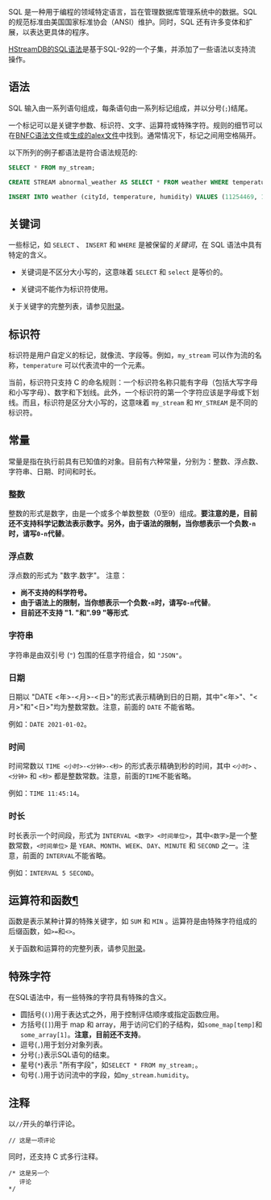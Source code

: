 SQL 是一种用于编程的领域特定语言，旨在管理数据库管理系统中的数据。SQL 的规范标准由美国国家标准协会（ANSI）维护。同时，SQL 还有许多变体和扩展，以表达更具体的程序。

[HStreamDB的SQL语法](https://github.com/hstreamdb/hstream/blob/master/hstream-sql/etc/SQL.cf)是基于SQL-92的一个子集，并添加了一些语法以支持流操作。

## 语法

SQL 输入由一系列语句组成，每条语句由一系列标记组成，并以分号(`;`)结尾。

一个标记可以是关键字参数、标识符、文字、运算符或特殊字符。规则的细节可以在[BNFC语法文件](https://github.com/hstreamdb/hstream/blob/master/hstream-sql/etc/SQL.cf)或[生成的alex文件](https://github.com/hstreamdb/hstream/blob/master/hstream-sql/etc/Lex.x)中找到。通常情况下，标记之间用空格隔开。

以下所列的例子都语法是符合语法规范的:

```sql
SELECT * FROM my_stream;

CREATE STREAM abnormal_weather AS SELECT * FROM weather WHERE temperature > 30 AND humidity > 80 WITH (FORMAT = "JSON");

INSERT INTO weather (cityId, temperature, humidity) VALUES (11254469, 12, 65);
```



## 关键词

一些标记，如 `SELECT` 、 `INSERT` 和 `WHERE` 是被保留的*关键词*，在 SQL 语法中具有特定的含义。

- 关键词是不区分大小写的，这意味着 `SELECT` 和 `select` 是等价的。

- 关键词不能作为标识符使用。

关于关键字的完整列表，请参见[附录](https://docs.hstream.io/reference/sql/appendix/)。



## 标识符

标识符是用户自定义的标记，就像流、字段等。例如，`my_stream` 可以作为流的名称，`temperature` 可以代表流中的一个元素。

当前，标识符只支持 C 的命名规则：一个标识符名称只能有字母（包括大写字母和小写字母）、数字和下划线。此外，一个标识符的第一个字符应该是字母或下划线。而且，标识符是区分大小写的，这意味着 `my_stream` 和 `MY_STREAM` 是不同的标识符。



## 常量

常量是指在执行前具有已知值的对象。目前有六种常量，分别为：整数、浮点数、字符串、日期、时间和时长。



### 整数

整数的形式是数字，由是一个或多个单数整数（0至9）组成。**要注意的是，目前还不支持科学记数法表示数字。另外，由于语法的限制，当你想表示一个负数`-n`时，请写`0-n`代替**。

### 浮点数

浮点数的形式为 "数字.数字"。 注意：

- **尚不支持的科学符号。**
- **由于语法上的限制，当你想表示一个负数`-n`时，请写`0-n`代替**。
- **目前还不支持 "1. "和".99 "等形式**.

### 字符串

字符串是由双引号 (`"`) 包围的任意字符组合，如 `"JSON"`。

### 日期

日期以 "DATE <年>-<月>-<日>"的形式表示精确到日的日期，其中"<年>"、"<月>"和"<日>"均为整数常数。注意，前面的 `DATE` 不能省略。

例如：`DATE 2021-01-02`。

### 时间

时间常数以 `TIME <小时>-<分钟>-<秒>` 的形式表示精确到秒的时间，其中 `<小时>` 、 `<分钟>` 和 `<秒>` 都是整数常数。注意，前面的`TIME`不能省略。

例如：`TIME 11:45:14`。

### 时长

时长表示一个时间段，形式为 `INTERVAL <数字> <时间单位>`，其中`<数字>`是一个整数常数，`<时间单位>` 是 `YEAR`、`MONTH`、`WEEK`、`DAY`、`MINUTE` 和  `SECOND` 之一。注意，前面的 `INTERVAL`不能省略。

例如：`INTERVAL 5 SECOND`。



## 运算符和函数[¶](https://docs.hstream.io/reference/sql/sql-overview/#operators-and-functions)

函数是表示某种计算的特殊关键字，如 `SUM` 和 `MIN` 。运算符是由特殊字符组成的后缀函数，如`>=`和`<>`。

关于函数和运算符的完整列表，请参见[附录](https://docs.hstream.io/reference/sql/appendix/)。



## 特殊字符

在SQL语法中，有一些特殊的字符具有特殊的含义。

- 圆括号(`()`)用于表达式之外，用于控制评估顺序或指定函数应用。
- 方括号(`[]`)用于 map 和 array，用于访问它们的子结构，如`some_map[temp]`和`some_array[1]`。**注意，目前还不支持**。
- 逗号(`,`)用于划分对象列表。
- 分号(`;`)表示SQL语句的结束。
- 星号(`*`)表示 "所有字段"，如`SELECT * FROM my_stream;`。
- 句号(`.`)用于访问流中的字段，如`my_stream.humidity`。



## 注释

以`//`开头的单行评论。

```
// 这是一项评论
```

同时，还支持 C 式多行注释。

```
/* 这是另一个
   评论
*/
```
